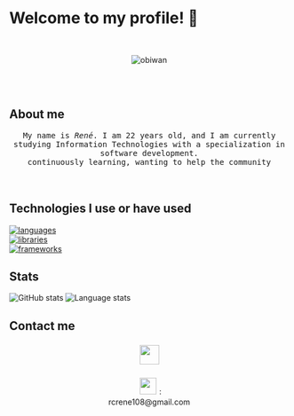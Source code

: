 # Welcome to my profile! 👋
</br>
<p align="center">
  <img src="https://media.tenor.com/EJ5ezT8nTdoAAAAC/hello-there-obi-wan.gif" alt="obiwan">
</p>
<br/>
<br/>

## About me 

<p align="center" >
  <samp>
    My name is <em>René</em>. I am 22 years old, and I am currently studying Information Technologies with a specialization in software development.
      </br>
continuously learning, wanting to help the community
  </samp>
  <br/>
  <br/>
  <br/>
</p>

## Technologies I use or have used
<p align="center">
  
  [![languages](https://skillicons.dev/icons?i=php,java,js,py&theme=light)](https://skillicons.dev)<br />
  [![libraries](https://skillicons.dev/icons?i=html,css,mysql,bootstrap&theme=light)](https://skillicons.dev)<br />
  [![frameworks](https://skillicons.dev/icons?i=flask,linux,git,figma&theme=light)](https://skillicons.dev)<br />
 

</p>

## Stats
<div>
  <img alt="GitHub stats" src="https://github-readme-stats.vercel.app/api?username=Rene1000&show_icons=true&title_color=ffffff&text_color=ffffff&border_color=ffffff&icon_color=ffffff&border_radius=2&bg_color=DEG,228dc3,fdbb2d" />
  <img alt="Language stats" src="https://github-readme-stats.vercel.app/api/top-langs/?username=xrimsonn&hide_progress=true&title_color=ffffff&text_color=ffffff&border_color=ffffff&icon_color=ffffff&border_radius=2&bg_color=DEG,fdbb2d,228dc3" />
</div>

## Contact me
<p align="center">
 
  <a href="https://www.linkedin.com/in/rene-ramos-90a03b208/">
    <img src="https://img.icons8.com/?size=64&id=44019&format=png" height="35px" style="margin: 5px;" />
  </a>
 
</p>
<p align="center">
<img src="https://img.icons8.com/?size=48&id=qyRpAggnV0zH&format=png" height="30px" style="margin: 5px;" />: <br />
  rcrene108@gmail.com
</p>
